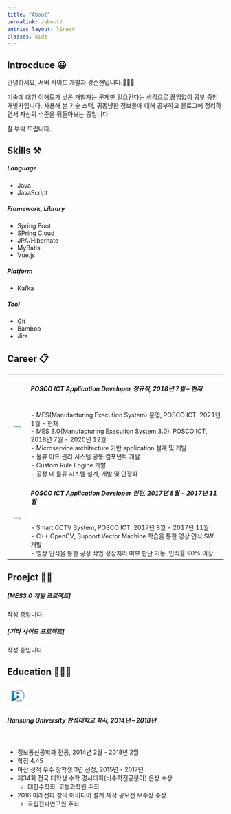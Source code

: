 ```yaml
---
title: "About"
permalink: /about/
entries_layout: linear
classes: wide
---
```


## Introcduce 😀

안녕하세요, 서버 사이드 개발자 강준현입니다.🙋🏻‍♂️

기술에 대한 이해도가 낮은 개발자는 문제만 일으킨다는 생각으로 끊임없이 공부 중인 개발자입니다. 
사용해 본 기술 스택, 귀동냥한 정보들에 대해 공부하고 블로그에 정리하면서 자신의 수준을 뒤돌아보는 중입니다. 

잘 부탁 드립니다.

## Skills ⚒
##### Language
- Java
- JavaScript

##### Framework, Library
- Spring Boot
- SPring Cloud
- JPA/Hibernate
- MyBatis
- Vue.js

##### Platform
- Kafka

##### Tool
- Git
- Bamboo
- Jira

## Career 📋

|  |  |
|:---:|:---------------------------------------------------------------------------------------------------------------------------------------------------|
| <img src="/images/about/about-1.jpg" width="50"> | <h5> POSCO ICT Application Developer 정규직, 2018년 7월 – 현재</h5><br> - MES(Manufacturing Execution System) 운영, POSCO ICT, 2021년 1월 - 현재<br> - MES 3.0(Manufacturing Execution System 3.0), POSCO ICT, 2018년 7월 - 2020년 12월<br>     - Microservice architecture 기반 application 설계 및 개발<br>     - 물류 야드 관리 시스템 공통 컴포넌트 개발<br>     - Custom Rule Engine 개발<br>     - 공정 내 물류 시스템 설계, 개발 및 안정화<br> |
| <img src="/images/about/about-1.jpg" width="50"> | <h5>POSCO ICT Application Developer 인턴, 2017년 8월 - 2017년 11월</h5><br> - Smart CCTV System, POSCO ICT, 2017년 8월 - 2017년 11월<br>     - C++ OpenCV, Support Vector Machine 학습을 통한 영상 인식 SW 개발<br>     - 영상 인식을 통한 공정 작업 정상처리 여부 판단 기능, 인식률 90% 이상<br> |

## Proejct 👨‍💻

##### [MES3.0 개발 프로젝트]
작성 중입니다.

##### [기타 사이드 프로젝트]
작성 중입니다.

## Education 👨🏻‍🎓

<img src="/images/about/about-2.jpg" width="50"> <h5> Hansung University 한성대학교 학사, 2014년 – 2018년</h5><br> 

- 정보통신공학과 전공, 2014년 2월 - 2018년 2월
- 학점 4.45
- 아산 성적 우수 장학생 3년 선정, 2015년 - 2017년
- 제34회 전국 대학생 수학 경시대회(비수학전공분야) 은상 수상
  - 대한수학회, 고등과학원 주최
- 2016 미래전파 창의 아이디어 설계 제작 공모전 우수상 수상
  - 국립전파연구원 주최